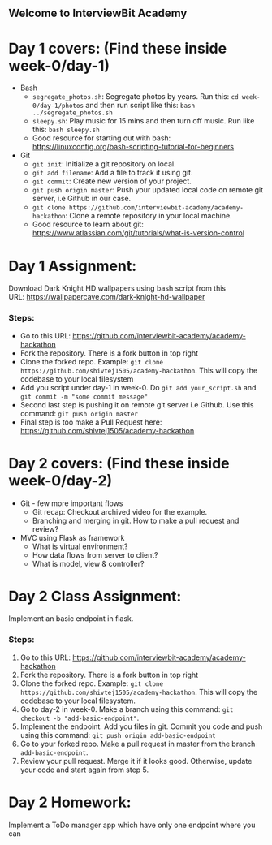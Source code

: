 ## Welcome to InterviewBit Academy

# Day 1 covers: (Find these inside week-0/day-1)
* Bash
    * `segregate_photos.sh`: Segregate photos by years. Run this: `cd week-0/day-1/photos` and then run script like this: `bash ../segregate_photos.sh`
    * `sleepy.sh`: Play music for 15 mins and then turn off music. Run like this: `bash sleepy.sh`
    * Good resource for starting out with bash: https://linuxconfig.org/bash-scripting-tutorial-for-beginners
* Git
    * `git init`: Initialize a git repository on local.
    * `git add filename`: Add a file to track it using git.
    * `git commit`: Create new version of your project.
    * `git push origin master`: Push your updated local code on remote git server, i.e Github in our case.
    * `git clone https://github.com/interviewbit-academy/academy-hackathon`: Clone a remote repository in your local machine.
    * Good resource to learn about git: https://www.atlassian.com/git/tutorials/what-is-version-control

# Day 1 Assignment:
Download Dark Knight HD wallpapers using bash script from this URL: https://wallpapercave.com/dark-knight-hd-wallpaper

### Steps:
* Go to this URL: https://github.com/interviewbit-academy/academy-hackathon
* Fork the repository. There is a fork button in top right
* Clone the forked repo. Example: `git clone https://github.com/shivtej1505/academy-hackathon`. This will copy the codebase to your local filesystem
* Add you script under day-1 in week-0. Do `git add your_script.sh` and `git commit -m "some commit message"`
* Second last step is pushing it on remote git server i.e Github. Use this command: `git push origin master`
* Final step is too make a Pull Request here: https://github.com/shivtej1505/academy-hackathon

# Day 2 covers: (Find these inside week-0/day-2)
* Git - few more important flows
    * Git recap: Checkout archived video for the example.
    * Branching and merging in git. How to make a pull request and review?
* MVC using Flask as framework
    * What is virtual environment?
    * How data flows from server to client?
    * What is model, view & controller?

# Day 2 Class Assignment:
Implement an basic endpoint in flask.

### Steps:
1. Go to this URL: https://github.com/interviewbit-academy/academy-hackathon
2. Fork the repository. There is a fork button in top right
3. Clone the forked repo. Example: `git clone https://github.com/shivtej1505/academy-hackathon`. This will copy the codebase to your local filesystem.
4. Go to day-2 in week-0. Make a branch using this command: `git checkout -b "add-basic-endpoint"`.
5. Implement the endpoint. Add you files in git. Commit you code and push using this command: `git push origin add-basic-endpoint`
6. Go to your forked repo. Make a pull request in master from the branch `add-basic-endpoint`.
7. Review your pull request. Merge it if it looks good. Otherwise, update your code and start again from step 5.


# Day 2 Homework:
Implement a ToDo manager app which have only one endpoint where you can 
